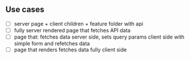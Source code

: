## Use cases

- [ ] server page + client children + feature folder with api
- [ ] fully server rendered page that fetches API data
- [ ] page that: fetches data server side, sets query params client side with simple form and refetches data
- [ ] page that renders fetches data fully client side